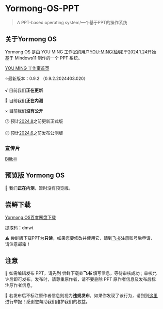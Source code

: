 # Yormong-OS-PPT

> A PPT-based operating system/一个基于PPT的操作系统

## 关于Yormong OS

Yormong OS 是由 YOU MING 工作室的用户[YOU-MING(柚明)](https://github.com/YOU-MING-6)于2024.1.24开始 基于 Mindows11 制作的一个 PPT 系统。

[YOU MING 工作室首页](https://you-ming.feishu.cn/wiki/E99IwzV0HiGlxNkGhxLc2COxnDe)

⭐最新版本：0.9.2 （0.9.2.2024403.020）

√ 目前我们**正在更新**

🔧 目前我们**正在内测**

× 目前我们**没有公开**

🕛 预计<u>2024.8</u>之前更新正式版

🕘 预计<u>2024.6</u>之前发布公测版

### 宣传片

[Bilibili](https://www.bilibili.com/video/BV1Dq421c7EC/?spm_id_from=333.999.0.0)

## 预览版 Yormong OS

🔧 我们**正在内测**，暂时没有预览版。

## 尝鲜下载

[Yormong OS百度网盘下载](https://pan.baidu.com/s/1BQnZKC_Mk20Y6TcfoRwYtw)

提取码：dmwt

⚠ 尝鲜版下载PPT为**只读**，如果您要修改并使用它，请到[飞书](https://you-ming.feishu.cn/wiki/E99IwzV0HiGlxNkGhxLc2COxnDe)注册账号后申请，请注意邮箱！

## 注意

🚫 如需编辑发布 PPT，请先到 尝鲜下载处**飞书** 填写信息，等待审核成功；审核允许后即可发布。发布时，请尊重原作者，请不要删除 PPT 原作者信息及发布后标注原作者信息。

📌 若发布后不标注原作者信息则视为**违规发布**，如果你发现了该行为，请到到[这里](https://you-ming.feishu.cn/share/base/form/shrcngg2h2f2X7RJOiwy28tDjFf)进行举报！感谢您帮助我们维护我们的权益。
